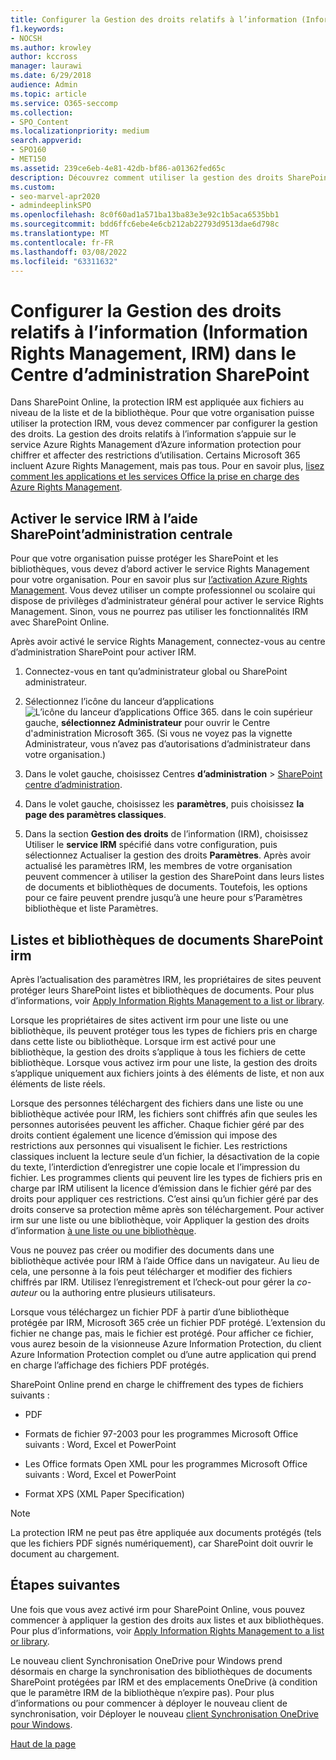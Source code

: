 ```yaml
---
title: Configurer la Gestion des droits relatifs à l’information (Information Rights Management, IRM) dans le Centre d’administration SharePoint
f1.keywords:
- NOCSH
ms.author: krowley
author: kccross
manager: laurawi
ms.date: 6/29/2018
audience: Admin
ms.topic: article
ms.service: O365-seccomp
ms.collection:
- SPO_Content
ms.localizationpriority: medium
search.appverid:
- SPO160
- MET150
ms.assetid: 239ce6eb-4e81-42db-bf86-a01362fed65c
description: Découvrez comment utiliser la gestion des droits SharePoint Online par le biais Microsoft Azure Active Directory RMS (Rights Management Services) pour protéger SharePoint listes et bibliothèques de documents.
ms.custom:
- seo-marvel-apr2020
- admindeeplinkSPO
ms.openlocfilehash: 8c0f60ad1a571ba13ba83e3e92c1b5aca6535bb1
ms.sourcegitcommit: bdd6ffc6ebe4e6cb212ab22793d9513dae6d798c
ms.translationtype: MT
ms.contentlocale: fr-FR
ms.lasthandoff: 03/08/2022
ms.locfileid: "63311632"
---
```

# <a name="set-up-information-rights-management-irm-in-sharepoint-admin-center"></a>Configurer la Gestion des droits relatifs à l’information (Information Rights Management, IRM) dans le Centre d’administration SharePoint

Dans SharePoint Online, la protection IRM est appliquée aux fichiers au niveau de la liste et de la bibliothèque. Pour que votre organisation puisse utiliser la protection IRM, vous devez commencer par configurer la gestion des droits. La gestion des droits relatifs à l’information s’appuie sur le service Azure Rights Management d’Azure information protection pour chiffrer et affecter des restrictions d’utilisation. Certains Microsoft 365 incluent Azure Rights Management, mais pas tous. Pour en savoir plus, [lisez comment les applications et les services Office la prise en charge des Azure Rights Management](/azure/information-protection/understand-explore/office-apps-services-support).
  
## <a name="turn-on-irm-service-using-sharepoint-admin-center"></a>Activer le service IRM à l’aide SharePoint’administration centrale

Pour que votre organisation puisse protéger les SharePoint et les bibliothèques, vous devez d’abord activer le service Rights Management pour votre organisation. Pour en savoir plus sur [l’activation Azure Rights Management](/information-protection/deploy-use/activate-service). Vous devez utiliser un compte professionnel ou scolaire qui dispose de privilèges d’administrateur général pour activer le service Rights Management. Sinon, vous ne pourrez pas utiliser les fonctionnalités IRM avec SharePoint Online.
  
Après avoir activé le service Rights Management, connectez-vous au centre d’administration SharePoint pour activer IRM.
  
1. Connectez-vous en tant qu’administrateur global ou SharePoint administrateur.
    
2. Sélectionnez l’icône du lanceur d’applications ![L’icône du lanceur d’applications Office 365.](../media/e5aee650-c566-4100-aaad-4cc2355d909f.png) dans le coin supérieur gauche, **sélectionnez Administrateur** pour ouvrir le Centre d'administration Microsoft 365. (Si vous ne voyez pas la vignette Administrateur, vous n’avez pas d’autorisations d’administrateur dans votre organisation.) 
    
3. Dans le volet gauche, choisissez Centres **d’administration** \> <a href="https://go.microsoft.com/fwlink/?linkid=2185219" target="_blank">SharePoint centre d’administration</a>.
    
4. Dans le volet gauche, choisissez les **paramètres**, puis choisissez **la page des paramètres classiques**.
    
5. Dans la section **Gestion des droits** de l’information (IRM), choisissez Utiliser le **service IRM** spécifié dans votre configuration, puis sélectionnez Actualiser la gestion des droits **Paramètres**. Après avoir actualisé les paramètres IRM, les membres de votre organisation peuvent commencer à utiliser la gestion des SharePoint dans leurs listes de documents et bibliothèques de documents. Toutefois, les options pour ce faire peuvent prendre jusqu’à une heure pour s’Paramètres bibliothèque et liste Paramètres.
    
## <a name="irm-enable-sharepoint-document-libraries-and-lists"></a>Listes et bibliothèques de documents SharePoint irm
<a name="__toc220831191"> </a>

Après l’actualisation des paramètres IRM, les propriétaires de sites peuvent protéger leurs SharePoint listes et bibliothèques de documents. Pour plus d’informations, voir [Apply Information Rights Management to a list or library](apply-irm-to-a-list-or-library.md).
  
Lorsque les propriétaires de sites activent irm pour une liste ou une bibliothèque, ils peuvent protéger tous les types de fichiers pris en charge dans cette liste ou bibliothèque. Lorsque irm est activé pour une bibliothèque, la gestion des droits s’applique à tous les fichiers de cette bibliothèque. Lorsque vous activez irm pour une liste, la gestion des droits s’applique uniquement aux fichiers joints à des éléments de liste, et non aux éléments de liste réels.
  
Lorsque des personnes téléchargent des fichiers dans une liste ou une bibliothèque activée pour IRM, les fichiers sont chiffrés afin que seules les personnes autorisées peuvent les afficher. Chaque fichier géré par des droits contient également une licence d’émission qui impose des restrictions aux personnes qui visualisent le fichier. Les restrictions classiques incluent la lecture seule d’un fichier, la désactivation de la copie du texte, l’interdiction d’enregistrer une copie locale et l’impression du fichier. Les programmes clients qui peuvent lire les types de fichiers pris en charge par IRM utilisent la licence d’émission dans le fichier géré par des droits pour appliquer ces restrictions. C’est ainsi qu’un fichier géré par des droits conserve sa protection même après son téléchargement. Pour activer irm sur une liste ou une bibliothèque, voir Appliquer la gestion des droits d’information [à une liste ou une bibliothèque](apply-irm-to-a-list-or-library.md).
  
Vous ne pouvez pas créer ou modifier des documents dans une bibliothèque activée pour IRM à l’aide Office dans un navigateur. Au lieu de cela, une personne à la fois peut télécharger et modifier des fichiers chiffrés par IRM. Utilisez l’enregistrement et l’check-out pour gérer la  *co-auteur*  ou la authoring entre plusieurs utilisateurs. 
  
Lorsque vous téléchargez un fichier PDF à partir d’une bibliothèque protégée par IRM, Microsoft 365 crée un fichier PDF protégé. L’extension du fichier ne change pas, mais le fichier est protégé. Pour afficher ce fichier, vous aurez besoin de la visionneuse Azure Information Protection, du client Azure Information Protection complet ou d’une autre application qui prend en charge l’affichage des fichiers PDF protégés. 
  
SharePoint Online prend en charge le chiffrement des types de fichiers suivants :
  
- PDF
    
- Formats de fichier 97-2003 pour les programmes Microsoft Office suivants : Word, Excel et PowerPoint
    
- Les Office formats Open XML pour les programmes Microsoft Office suivants : Word, Excel et PowerPoint
    
- Format XPS (XML Paper Specification)
 
> [!NOTE]
> La protection IRM ne peut pas être appliquée aux documents protégés (tels que les fichiers PDF signés numériquement), car SharePoint doit ouvrir le document au chargement. 

## <a name="next-steps"></a>Étapes suivantes
<a name="__toc220831191"> </a>

Une fois que vous avez activé irm pour SharePoint Online, vous pouvez commencer à appliquer la gestion des droits aux listes et aux bibliothèques. Pour plus d’informations, voir [Apply Information Rights Management to a list or library](apply-irm-to-a-list-or-library.md).
  
Le nouveau client Synchronisation OneDrive pour Windows prend désormais en charge la synchronisation des bibliothèques de documents SharePoint protégées par IRM et des emplacements OneDrive (à condition que le paramètre IRM de la bibliothèque n’expire pas). Pour plus d’informations ou pour commencer à déployer le nouveau client de synchronisation, voir Déployer le nouveau [client Synchronisation OneDrive pour Windows](/onedrive/deploy-on-windows).
  
[Haut de la page](set-up-irm-in-sp-admin-center.md)